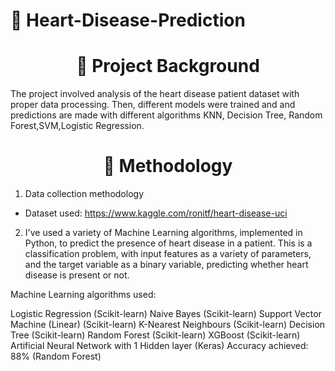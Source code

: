 # 🚀 Heart-Disease-Prediction

<h1 align="center">📄 Project Background</h1>
The project involved analysis of the heart disease patient dataset with proper data processing. Then, different models were trained and and predictions are made with different algorithms KNN, Decision Tree, Random Forest,SVM,Logistic Regression.

<h1 align="center">📄 Methodology</h1>

1. Data collection methodology
- Dataset used: https://www.kaggle.com/ronitf/heart-disease-uci

2. I've used a variety of Machine Learning algorithms, implemented in Python, to predict the presence of heart disease in a patient. This is a classification problem, with input features as a variety of parameters, and the target variable as a binary variable, predicting whether heart disease is present or not.

Machine Learning algorithms used:

Logistic Regression (Scikit-learn)
Naive Bayes (Scikit-learn)
Support Vector Machine (Linear) (Scikit-learn)
K-Nearest Neighbours (Scikit-learn)
Decision Tree (Scikit-learn)
Random Forest (Scikit-learn)
XGBoost (Scikit-learn)
Artificial Neural Network with 1 Hidden layer (Keras)
Accuracy achieved: 88% (Random Forest)

